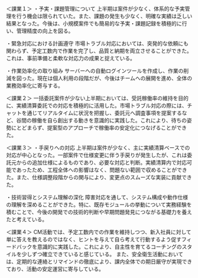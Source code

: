 ＜課業１＞
・予実・課題管理について
上半期は案件が少なく、体系的な予実管理を行う機会は限られていた。また、課題の発生も少なく、明確な実績は乏しい結果となった。今後は、小規模案件でも簡易的な予実・課題記録を積極的に行い、管理精度の向上を図る。

・緊急対応における計画遵守
市場トラブル対応においては、突発的な依頼にも関わらず、予定工数内で作業を完了し、品質と納期を両立させることができた。これは、事前準備と柔軟な対応力の成果と捉えている。

・作業効率化の取り組み
サーバーへの自動ログインツールを作成し、作業の削減を図った。現在は個人利用の段階だが、今後はチームへの展開を進め、全体の業務効率化に寄与する。



＜課業２＞
一括委託案件が少ない上半期においては、受託稼働率の維持を目的に、実績清算委託での対応を積極的に活用した。市場トラブル対応の際には、チャットを通じてリアルタイムに状況を把握し、委託元へ調査事項を提案するなど、谷間の稼働を自ら創出する動きを意識的に実践した。これにより、待ちの姿勢にとどまらず、提案型のアプローチで稼働率の安定化につなげることができた。



＜課業３＞
・手戻りへの対応
上半期は案件が少なく、主に実績清算ベースでの対応が中心となった。一部案件で仕様変更に伴う手戻りが発生したが、これは委託元からの追加仕様によるものであり、必要な対応と判断。実績清算内で対応可能であったため、工程全体への影響はなく、問題ない範囲で収めることができた。また、仕様調整段階からの関与により、変更点のスムーズな実装に貢献できた。

・技術習得とシステム理解の深化
障害対応を通して、システム構成や動作仕様の理解を深めることができた。特に、既存モジュールの挙動について実務経験を積むことで、今後の開発での技術的判断や早期問題発見につながる基礎力を養えたと考えている。



＜課業４＞
CM活動では、予定工数内での作業を維持しつつ、新入社員に対して単に答えを教えるのではなく、ヒントを与えて自ら考えて行動するよう促すフィードバックを意識的に実践した。これにより、自主性を育てるコーチングのスタイルを少しずつ確立できていると感じている。
また、安全衛生活動においては、定期的な連絡とリマインドの徹底により、課内全体での期日厳守が実現できており、活動の安定運営に寄与している。
